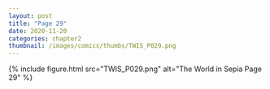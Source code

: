 ```yaml
---
layout: post
title: "Page 29"
date: 2020-11-20
categories: chapter2
thumbnail: /images/comics/thumbs/TWIS_P029.png
---
```


{% include figure.html src="TWIS_P029.png" alt="The World in Sepia Page 29" %}
